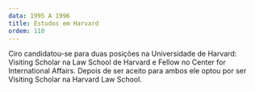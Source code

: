 ```yaml
---
data: 1995 A 1996
title: Estudos em Harvard
ordem: 110
---
```

Ciro candidatou-se para duas posições na Universidade de Harvard: Visiting Scholar na Law School de Harvard e Fellow no Center for International Affairs. Depois de ser aceito para ambos ele optou por ser Visiting Scholar na Harvard Law School.